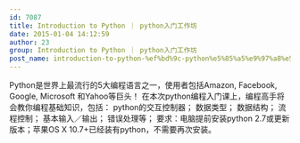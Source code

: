 ```yaml
---
id: 7087
title: Introduction to Python ｜ python入门工作坊
date: 2015-01-04 14:12:59
author: 23
group: Introduction to Python ｜ python入门工作坊
post_name: introduction-to-python-%ef%bd%9c-python%e5%85%a5%e9%97%a8%e5%b7%a5%e4%bd%9c%e5%9d%8a
---
```


Python是世界上最流行的5大编程语言之一，使用者包括Amazon, Facebook, Google, Microsoft 和Yahoo等巨头！ 在本次python编程入门课上，编程高手将会教你编程基础知识，包括： python的交互控制器； 数据类型； 数据结构； 流程控制； 基本输入／输出； 错误处理等； 要求：电脑提前安装python 2.7或更新版本；苹果OS X 10.7+已经装有python，不需要再次安装。